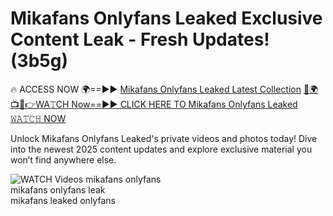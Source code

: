 # Mikafans Onlyfans Leaked Exclusive Content Leak - Fresh Updates! (3b5g)

🔥 ACCESS NOW 🌍==►► <a href="https://tinyurl.com/3fjeunct" rel="nofollow">Mikafans Onlyfans Leaked Latest Collection</a></h3>
[🔴🌍📺📱👉WA𝚃CH Now==►► CLICK HERE TO Mikafans Onlyfans Leaked 𝚆𝙰𝚃𝙲𝙷 NOW](https://tinyurl.com/3fjeunct)

Unlock Mikafans Onlyfans Leaked's private videos and photos today! Dive into the newest 2025 content updates and explore exclusive material you won’t find anywhere else.


<a href="https://tinyurl.com/3fjeunct" rel="nofollow" data-target="animated-image.originalLink"><img src="https://camo.githubusercontent.com/8a4f000d20f83aca3bf7ec5f350d767afa0574a8a352519fd8cfa583a6f93a33/68747470733a2f2f692e696d6775722e636f6d2f644a486b345a712e676966" alt="WATCH Videos" data-canonical-src="https://i.imgur.com/dJHk4Zq.gif" style="max-width: 100%; display: inline-block;" data-target="animated-image.originalImage"></a>
mikafans onlyfans<br>
mikafans onlyfans leak<br>
mikafans leaked onlyfans